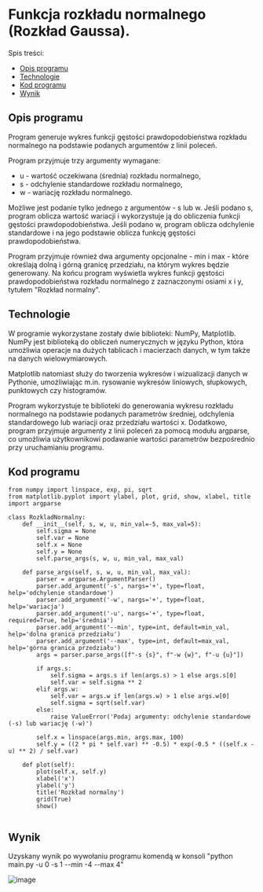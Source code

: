 # Funkcja rozkładu normalnego (Rozkład Gaussa).
Spis treści: 
* [Opis programu](#opis-programu)
* [Technologie](#technoligie)
* [Kod programu](#kod-programu)
* [Wynik](#wynik)

## Opis programu
Program generuje wykres funkcji gęstości prawdopodobieństwa rozkładu normalnego na podstawie podanych argumentów z linii poleceń.

Program przyjmuje trzy argumenty wymagane:
* u - wartość oczekiwana (średnia) rozkładu normalnego,
* s - odchylenie standardowe rozkładu normalnego,
* w - wariację rozkładu normalnego.

Możliwe jest podanie tylko jednego z argumentów - s lub w. Jeśli podano s, program oblicza wartość wariacji i wykorzystuje ją do obliczenia funkcji gęstości prawdopodobieństwa. Jeśli podano w, program oblicza odchylenie standardowe i na jego podstawie oblicza funkcję gęstości prawdopodobieństwa.

Program przyjmuje również dwa argumenty opcjonalne - min i max - które określają dolną i górną granicę przedziału, na którym wykres będzie generowany.
Na końcu program wyświetla wykres funkcji gęstości prawdopodobieństwa rozkładu normalnego z zaznaczonymi osiami x i y, tytułem "Rozkład normalny".

## Technologie 
W programie wykorzystane zostały dwie biblioteki: NumPy, Matplotlib.
NumPy jest biblioteką do obliczeń numerycznych w języku Python, która umożliwia operacje na dużych tablicach i macierzach danych, w tym także na danych wielowymiarowych. 

Matplotlib natomiast służy do tworzenia wykresów i wizualizacji danych w Pythonie, umożliwiając m.in. rysowanie wykresów liniowych, słupkowych, punktowych czy histogramów. 

Program wykorzystuje te biblioteki do generowania wykresu rozkładu normalnego na podstawie podanych parametrów średniej, odchylenia standardowego lub wariacji oraz przedziału wartości x. Dodatkowo, program przyjmuje argumenty z linii poleceń za pomocą modułu argparse, co umożliwia użytkownikowi podawanie wartości parametrów bezpośrednio przy uruchamianiu programu.

## Kod programu
```
from numpy import linspace, exp, pi, sqrt
from matplotlib.pyplot import ylabel, plot, grid, show, xlabel, title
import argparse

class RozkladNormalny:
    def __init__(self, s, w, u, min_val=-5, max_val=5):
        self.sigma = None
        self.var = None
        self.x = None
        self.y = None
        self.parse_args(s, w, u, min_val, max_val)

    def parse_args(self, s, w, u, min_val, max_val):
        parser = argparse.ArgumentParser()
        parser.add_argument('-s', nargs='+', type=float, help='odchylenie standardowe')
        parser.add_argument('-w', nargs='+', type=float, help='wariacja')
        parser.add_argument('-u', nargs='+', type=float, required=True, help='średnia')
        parser.add_argument('--min', type=int, default=min_val, help='dolna granica przedziału')
        parser.add_argument('--max', type=int, default=max_val, help='górna granica przedziału')
        args = parser.parse_args([f"-s {s}", f"-w {w}", f"-u {u}"])

        if args.s:
            self.sigma = args.s if len(args.s) > 1 else args.s[0]
            self.var = self.sigma ** 2
        elif args.w:
            self.var = args.w if len(args.w) > 1 else args.w[0]
            self.sigma = sqrt(self.var)
        else:
            raise ValueError('Podaj argumenty: odchylenie standardowe (-s) lub wariację (-w)')

        self.x = linspace(args.min, args.max, 100)
        self.y = ((2 * pi * self.var) ** -0.5) * exp(-0.5 * ((self.x - u) ** 2) / self.var)

    def plot(self):
        plot(self.x, self.y)
        xlabel('x')
        ylabel('y')
        title('Rozkład normalny')
        grid(True)
        show()
        
```
## Wynik
Uzyskany wynik po wywołaniu programu komendą w konsoli "python  main.py -u 0 -s 1 --min -4 --max 4"

![image](https://user-images.githubusercontent.com/76017554/225802366-e387c6f2-d5f5-443d-9169-5cae3e8e03ab.png)


